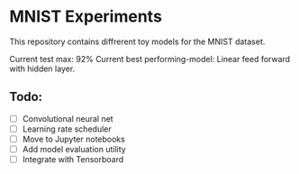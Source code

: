 # MNIST Experiments

This repository contains diffrerent toy models for the MNIST dataset.

Current test max: 92%
Current best performing-model: Linear feed forward with hidden layer.

## Todo:

- [ ] Convolutional neural net
- [ ] Learning rate scheduler
- [ ] Move to Jupyter notebooks
- [ ] Add model evaluation utility
- [ ] Integrate with Tensorboard
